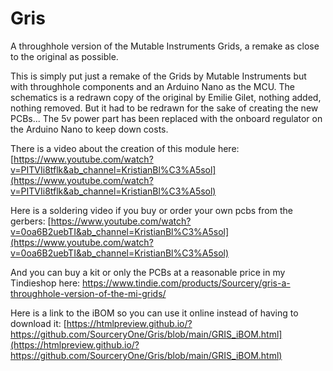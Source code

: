 # Gris
A throughhole version of the Mutable Instruments Grids, a remake as close to the original as possible.

This is simply put just a remake of the Grids by Mutable Instruments but with throughhole components and an Arduino Nano as the MCU. The schematics is a redrawn copy of the original by Emilie Gilet, nothing added, nothing removed. But it had to be redrawn for the sake of creating the new PCBs... The 5v power part has been replaced with the onboard regulator on the Arduino Nano to keep down costs.

There is a video about the creation of this module here:
[https://www.youtube.com/watch?v=PITVIi8tflk&ab_channel=KristianBl%C3%A5sol](https://www.youtube.com/watch?v=PITVIi8tflk&ab_channel=KristianBl%C3%A5sol)

Here is a soldering video if you buy or order your own pcbs from the gerbers:
[https://www.youtube.com/watch?v=0oa6B2uebTI&ab_channel=KristianBl%C3%A5sol](https://www.youtube.com/watch?v=0oa6B2uebTI&ab_channel=KristianBl%C3%A5sol)

And you can buy a kit or only the PCBs at a reasonable price in my Tindieshop here:
https://www.tindie.com/products/Sourcery/gris-a-throughhole-version-of-the-mi-grids/

Here is a link to the iBOM so you can use it online instead of having to download it:
[https://htmlpreview.github.io/?https://github.com/SourceryOne/Gris/blob/main/GRIS_iBOM.html](https://htmlpreview.github.io/?https://github.com/SourceryOne/Gris/blob/main/GRIS_iBOM.html)
